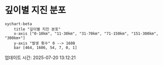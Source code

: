 # 깊이별 지진 분포

```mermaid
xychart-beta
    title "깊이별 지진 분포"
    x-axis ["0-10km", "11-30km", "31-70km", "71-150km", "151-300km", "300km+"]
    y-axis "발생 횟수" 0 --> 1608
    bar [464, 1606, 54, 7, 0, 1]
```

업데이트 시간: 2025-07-20 13:12:21
